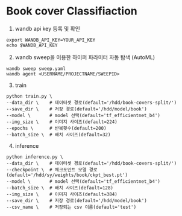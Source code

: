 # Book cover Classifiaction

1. wandb api key 등록 및 확인
```shell
export WANDB_API_KEY=YOUR_API_KEY
echo $WANDB_API_KEY
```

2. wandb sweep을 이용한 하이퍼 파라미터 자동 탐색 (AutoML)
```shell
wandb sweep sweep.yaml
wandb agent <USERNAME/PROJECTNAME/SWEEPID>
```

3. train
```shell
python train.py \
--data_dir \    # 데이터셋 경로(default='/hdd/book-covers-split/')
--save_dir \    # 저장 경로(default='/hdd/model/book')
--model \       # model 선택(default='tf_efficientnet_b4')
--img_size \    # 이미지 사이즈(default=224)
--epochs \      # 반복횟수(default=200)
--batch_size \  # 배치 사이즈(default=32)

```

4. inference
```shell
python inference.py \
--data_dir \    # 데이터셋 경로(default='/hdd/book-covers-split/')
--checkpoint \  # 체크포인트 모델 경로(default='/hdd/sy/weights/book/ckpt_best.pt')
--model \       # model 선택(default='tf_efficientnet_b4')
--batch_size \  # 배치 사이즈(default=128)
--img_size \    # 이미지 사이즈(default=384)
--save_dir \    # 저장 경로(default='/hdd/model/book')
--csv_name \    # 저장되는 csv 이름(default='test')
```
